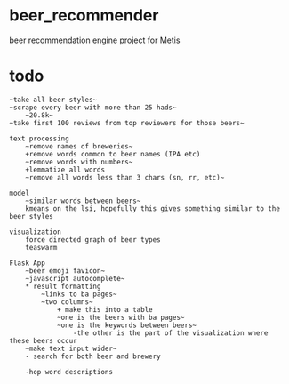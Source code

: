 # beer_recommender
beer recommendation engine project for Metis

# todo
	~take all beer styles~
	~scrape every beer with more than 25 hads~
		~20.8k~
	~take first 100 reviews from top reviewers for those beers~

	text processing
		~remove names of breweries~
		+remove words common to beer names (IPA etc)
		~remove words with numbers~
		+lemmatize all words
		~remove all words less than 3 chars (sn, rr, etc)~

	model
		~similar words between beers~
		kmeans on the lsi, hopefully this gives something similar to the beer styles

	visualization
		force directed graph of beer types
		teaswarm

	Flask App
		~beer emoji favicon~
		~javascript autocomplete~
		* result formatting
			~links to ba pages~
			~two columns~
				+ make this into a table
				~one is the beers with ba pages~
				~one is the keywords between beers~
					-the other is the part of the visualization where these beers occur
		~make text input wider~
		- search for both beer and brewery

		-hop word descriptions